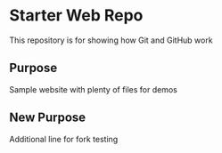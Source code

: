 # Starter Web Repo

This repository is for showing how Git and GitHub work

## Purpose

Sample website with plenty of files for demos

## New Purpose

Additional line for fork testing